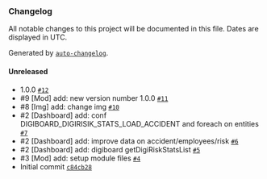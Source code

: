 ### Changelog

All notable changes to this project will be documented in this file. Dates are displayed in UTC.

Generated by [`auto-changelog`](https://github.com/CookPete/auto-changelog).

#### Unreleased

- 1.0.0 [`#12`](https://github.com/Evarisk/digiboard/pull/12)
- #9 [Mod] add: new version number 1.0.0 [`#11`](https://github.com/Evarisk/digiboard/pull/11)
- #8 [Img] add: change img [`#10`](https://github.com/Evarisk/digiboard/pull/10)
- #2 [Dashboard] add: conf DIGIBOARD_DIGIRISIK_STATS_LOAD_ACCIDENT and foreach on entities [`#7`](https://github.com/Evarisk/digiboard/pull/7)
- #2 [Dashboard] add: improve data on accident/employees/risk [`#6`](https://github.com/Evarisk/digiboard/pull/6)
- #2 [Dashboard] add: digiboard getDigiRiskStatsList [`#5`](https://github.com/Evarisk/digiboard/pull/5)
- #3 [Mod] add: setup module files [`#4`](https://github.com/Evarisk/digiboard/pull/4)
- Initial commit [`c84cb28`](https://github.com/Evarisk/digiboard/commit/c84cb2817d05ac6545424314e2c09ef1ed9e4604)
